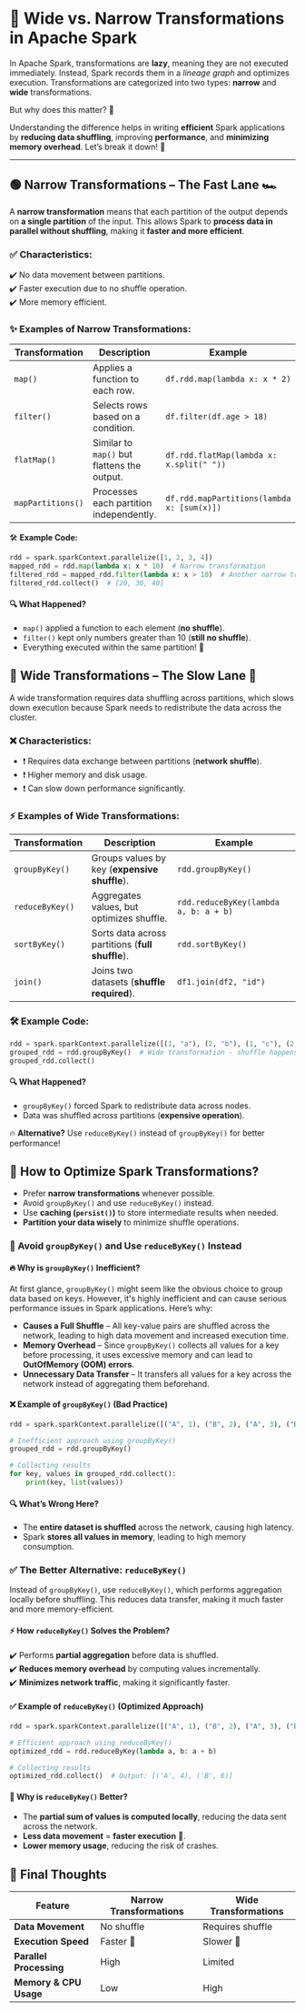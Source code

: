 # 🔄 Wide vs. Narrow Transformations in Apache Spark  

In Apache Spark, transformations are **lazy**, meaning they are not executed immediately. Instead, Spark records them in a *lineage graph* and optimizes execution. Transformations are categorized into two types: **narrow** and **wide** transformations.  

But why does this matter? 🤔  

Understanding the difference helps in writing **efficient** Spark applications by **reducing data shuffling**, improving **performance**, and **minimizing memory overhead**. Let’s break it down! 🚀  

---

## 🟢 Narrow Transformations – The Fast Lane 🏎️  

A **narrow transformation** means that each partition of the output depends on **a single partition** of the input. This allows Spark to **process data in parallel without shuffling**, making it **faster and more efficient**.  

### ✅ Characteristics:  
✔️ No data movement between partitions.  
✔️ Faster execution due to no shuffle operation.  
✔️ More memory efficient.  

### ✨ Examples of Narrow Transformations:  

| Transformation | Description | Example |
|---------------|-------------|---------|
| `map()` | Applies a function to each row. | `df.rdd.map(lambda x: x * 2)` |
| `filter()` | Selects rows based on a condition. | `df.filter(df.age > 18)` |
| `flatMap()` | Similar to `map()` but flattens the output. | `df.rdd.flatMap(lambda x: x.split(" "))` |
| `mapPartitions()` | Processes each partition independently. | `df.rdd.mapPartitions(lambda x: [sum(x)])` |

🛠️ **Example Code:**  
```python
rdd = spark.sparkContext.parallelize([1, 2, 3, 4])
mapped_rdd = rdd.map(lambda x: x * 10)  # Narrow transformation
filtered_rdd = mapped_rdd.filter(lambda x: x > 10)  # Another narrow transformation
filtered_rdd.collect()  # [20, 30, 40]
```

#### 🔍 What Happened?

- `map()` applied a function to each element (**no shuffle**).
- `filter()` kept only numbers greater than 10 (**still no shuffle**).
- Everything executed within the same partition! 🚀


## 🔴 Wide Transformations – The Slow Lane 🛑

A wide transformation requires data shuffling across partitions, which slows down execution because Spark needs to redistribute the data across the cluster.

### ❌ Characteristics:
- ❗ Requires data exchange between partitions (**network shuffle**).
- ❗ Higher memory and disk usage.
- ❗ Can slow down performance significantly.

### ⚡ Examples of Wide Transformations:
| Transformation  | Description  | Example  |
|---|---|---|
| `groupByKey()`  | Groups values by key (**expensive shuffle**).  | `rdd.groupByKey()`  |
| `reduceByKey()`  | Aggregates values, but optimizes shuffle.  | `rdd.reduceByKey(lambda a, b: a + b)`  |
| `sortByKey()`  | Sorts data across partitions (**full shuffle**).  | `rdd.sortByKey()`  |
| `join()`  | Joins two datasets (**shuffle required**).  | `df1.join(df2, "id")`  |

### 🛠️ Example Code:
```python
rdd = spark.sparkContext.parallelize([(1, "a"), (2, "b"), (1, "c"), (2, "d")])
grouped_rdd = rdd.groupByKey()  # Wide transformation - shuffle happens here!
grouped_rdd.collect()
```

#### 🔍 What Happened?
- `groupByKey()` forced Spark to redistribute data across nodes.
- Data was shuffled across partitions (**expensive operation**).

🔥 **Alternative?** Use `reduceByKey()` instead of `groupByKey()` for better performance!

## 🚀 How to Optimize Spark Transformations?

- Prefer **narrow transformations** whenever possible.
- Avoid `groupByKey()` and use `reduceByKey()` instead.
- Use **caching (`persist()`)** to store intermediate results when needed.
- **Partition your data wisely** to minimize shuffle operations.

### 🚀 Avoid `groupByKey()` and Use `reduceByKey()` Instead

#### 🔥 Why is `groupByKey()` Inefficient?

At first glance, `groupByKey()` might seem like the obvious choice to group data based on keys. However, it's highly inefficient and can cause serious performance issues in Spark applications. Here’s why:

- **Causes a Full Shuffle** – All key-value pairs are shuffled across the network, leading to high data movement and increased execution time.
- **Memory Overhead** – Since `groupByKey()` collects all values for a key before processing, it uses excessive memory and can lead to **OutOfMemory (OOM) errors**.
- **Unnecessary Data Transfer** – It transfers all values for a key across the network instead of aggregating them beforehand.

#### ❌ Example of `groupByKey()` (Bad Practice)
```python
rdd = spark.sparkContext.parallelize([("A", 1), ("B", 2), ("A", 3), ("B", 4)])

# Inefficient approach using groupByKey()
grouped_rdd = rdd.groupByKey()

# Collecting results
for key, values in grouped_rdd.collect():
    print(key, list(values))
```

#### 🔍 What’s Wrong Here?

- The **entire dataset is shuffled** across the network, causing high latency.
- Spark **stores all values in memory**, leading to high memory consumption.

### ✅ The Better Alternative: `reduceByKey()`

Instead of `groupByKey()`, use `reduceByKey()`, which performs aggregation locally before shuffling. This reduces data transfer, making it much faster and more memory-efficient.

#### ⚡ How `reduceByKey()` Solves the Problem?

✔️ Performs **partial aggregation** before data is shuffled.  
✔️ **Reduces memory overhead** by computing values incrementally.  
✔️ **Minimizes network traffic**, making it significantly faster.

#### ✅ Example of `reduceByKey()` (Optimized Approach)
```python
rdd = spark.sparkContext.parallelize([("A", 1), ("B", 2), ("A", 3), ("B", 4)])

# Efficient approach using reduceByKey()
optimized_rdd = rdd.reduceByKey(lambda a, b: a + b)

# Collecting results
optimized_rdd.collect()  # Output: [('A', 4), ('B', 6)]
```

#### 🚀 Why is `reduceByKey()` Better?

- The **partial sum of values is computed locally**, reducing the data sent across the network.
- **Less data movement** = **faster execution** 🚀.
- **Lower memory usage**, reducing the risk of crashes.



## 🎯 Final Thoughts

| Feature  | Narrow Transformations  | Wide Transformations  |
|---|---|---|
| **Data Movement**  | No shuffle  | Requires shuffle  |
| **Execution Speed**  | Faster 🚀  | Slower 🐌  |
| **Parallel Processing**  | High  | Limited  |
| **Memory & CPU Usage**  | Low  | High  |

